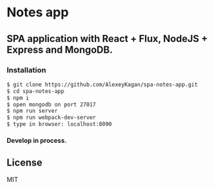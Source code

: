 # Notes app

## SPA application with React + Flux, NodeJS + Express and MongoDB.

### Installation

```sh
$ git clone https://github.com/AlexeyKagan/spa-notes-app.git
$ cd spa-notes-app
$ npm i
$ open mongodb on port 27017
$ npm run server
$ npm run webpack-dev-server
$ type in browser: localhost:8090
```

#### Develop in process.

License
----

MIT
